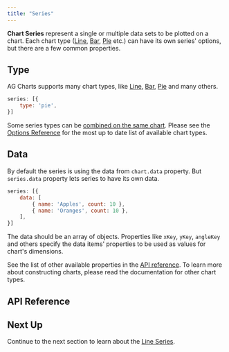 ```yaml
---
title: "Series"
---
```


**Chart Series** represent a single or multiple data sets to be plotted on a chart.
Each chart type ([Line](/charts-line-series/), [Bar](/charts-bar-series/), [Pie](/charts-pie-series/) etc.) can have its own series' options, but there are a few common properties.

## Type

AG Charts supports many chart types, like [Line](/charts-line-series/), [Bar](/charts-bar-series/), [Pie](/charts-pie-series/) and many others.

```js
series: [{
    type: 'pie',
}]
```

Some series types can be [combined on the same chart](/charts-combination-series/).
Please see the [Options Reference](/charts-api/) for the most up to date list of available chart types.

## Data

By default the series is using the data from `chart.data` property.
But `series.data` property lets series to have its own data.

```js
series: [{
    data: [
        { name: 'Apples', count: 10 },
        { name: 'Oranges', count: 10 },
    ],
}]
```

The data should be an array of objects.
Properties like `xKey`, `yKey`, `angleKey` and others specify the data items' properties to be used as values for chart's dimensions.

See the list of other available properties in the [API reference](#reference-AgBaseSeriesOptions-title).
To learn more about constructing charts, please read the documentation for other chart types.

## API Reference

<interface-documentation interfaceName='AgBaseSeriesOptions' overridesrc="charts-api/api.json" config='{ "showSnippets": false }'></interface-documentation>

## Next Up

Continue to the next section to learn about the [Line Series](/charts-line-series/).
